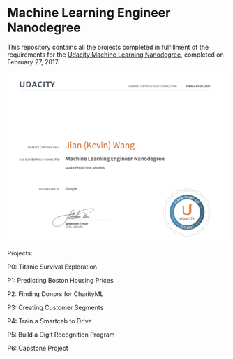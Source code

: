 # Machine Learning Engineer Nanodegree

This repository contains all the projects completed in fulfillment of the requirements for the <a href="https://www.udacity.com/course/machine-learning-engineer-nanodegree--nd009">Udacity Machine Learning Nanodegree</a>, completed on February 27, 2017.

![Alt text](./MLND_verified_certificate.png?raw=true "Title")

Projects:

P0: Titanic Survival Exploration

P1: Predicting Boston Housing Prices

P2: Finding Donors for CharityML

P3: Creating Customer Segments

P4: Train a Smartcab to Drive

P5: Build a Digit Recognition Program

P6: Capstone Project

